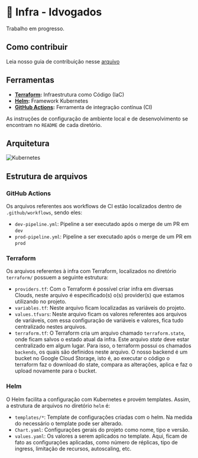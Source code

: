 # 🚧 Infra - Idvogados

Trabalho em progresso.

## Como contribuir

Leia nosso guia de contribuição nesse [arquivo](https://github.com/idvogados/infra/blob/dev/CONTRIBUTING.md)

## Ferramentas

- **[Terraform](https://www.terraform.io/):** Infraestrutura como Código (IaC)
- **[Helm](https://helm.sh/):** Framework Kubernetes 
- **[GitHub Actions](https://github.com/features/actions):** Ferramenta de integração contínua (CI)

As instruções de configuração de ambiente local e de desenvolvimento se encontram no `README` de cada diretório.

## Arquitetura

![Kubernetes](https://user-images.githubusercontent.com/22299426/92336649-3d659d00-f079-11ea-8e15-1cecd8d52f54.png)

## Estrutura de arquivos

### GitHub Actions
Os arquivos referentes aos workflows de CI estão localizados dentro de `.github/workflows`, sendo eles:
- `dev-pipeline.yml`: Pipeline a ser executado após o merge de um PR em `dev`
- `prod-pipeline.yml`: Pipeline a ser executado após o merge de um PR em `prod`

### Terraform
Os arquivos referentes à infra com Terraform, localizados no diretório `terraform/` possuem a seguinte estrutura:
- `providers.tf`: Com o Terraform é possível criar infra em diversas Clouds, neste arquivo é especificado(s) o(s) provider(s) que estamos utilizando no projeto.
- `variables.tf`: Neste arquivo ficam localizadas as variáveis do projeto.
- `values.tfvars`: Neste arquivo ficam os valores referentes aos arquivos de variáveis, com essa configuração de variáveis e valores, fica tudo centralizado nestes arquivos.
- `terraform.tf`: O Terraform cria um arquivo chamado `terraform.state`, onde ficam salvos o estado atual da infra. Este arquivo _state_ deve estar centralizado em algum lugar. Para isso, o terraform possui os chamados `backends`, os quais são definidos neste arquivo. O nosso backend é um bucket no Google Cloud Storage, isto é, ao executar o código o terraform faz o download do state, compara as alterações, aplica e faz o upload novamente para o bucket.

### Helm

O Helm facilita a configuração com Kubernetes e provém templates. Assim, a estrutura de arquivos no diretório `helm` é:

- `templates/*`: Template de configurações criadas com o helm. Na medida do necessário o template pode ser alterado.
- `Chart.yaml`: Configurações gerais do projeto como nome, tipo e versão.
- `values.yaml`: Os valores a serem aplicados no template. Aqui, ficam de fato as configurações aplicadas, como número de réplicas, tipo de ingress, limitação de recursos, autoscaling, etc.